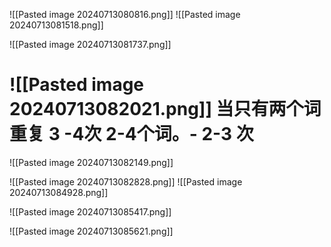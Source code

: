 ![[Pasted image 20240713080816.png]]
![[Pasted image 20240713081518.png]]

![[Pasted image 20240713081737.png]]


![[Pasted image 20240713082021.png]]
 当只有两个词 重复 3 -4次
 2-4个词。- 2-3 次
 =
![[Pasted image 20240713082149.png]]


![[Pasted image 20240713082828.png]]
![[Pasted image 20240713084928.png]]


![[Pasted image 20240713085417.png]]

![[Pasted image 20240713085621.png]]